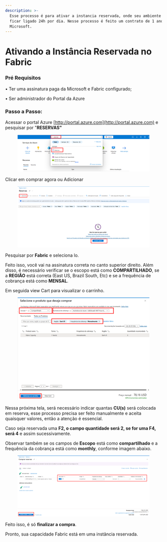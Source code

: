 ```yaml
---
description: >-
  Esse processo é para ativar a instancia reservada, onde seu ambiente precisa
  ficar ligado 24h por dia. Nesse processo é feito um contrato de 1 ano com a
  Microsoft.
---
```


# Ativando a Instância Reservada no Fabric

### Pré Requisitos&#x20;

• Ter uma assinatura paga da Microsoft e Fabric configurado;

• Ser administrador do Portal da Azure



### Passo a Passo:

Acessar o portal Azure [http://portal.azure.com](http://portal.azure.com)  e pesquisar por "**RESERVAS"**

<figure><img src="../.gitbook/assets/Screenshot_31.png" alt=""><figcaption></figcaption></figure>

Clicar em comprar agora ou Adicionar&#x20;

<figure><img src="../.gitbook/assets/Screenshot_32 (1).png" alt=""><figcaption></figcaption></figure>

Pesquisar por **Fabric** e seleciona lo.&#x20;

Feito isso, você vai na assinatura correta no canto superior direito. Além disso, é necessário verificar se o escopo está como **COMPARTILHADO**, se a **REGIÂO** está correta (East US, Brazil South, Etc) e se a frequência de cobrança está como **MENSAL**.&#x20;

Em seguida view Cart para visualizar o carrinho.

<figure><img src="../.gitbook/assets/Screenshot_37.png" alt=""><figcaption></figcaption></figure>

Nessa próxima tela, será necessário indicar quantas **CU(s)** será colocada em reserva, esse processo precisa ser feito manualmente e aceita quaisquer valores, então a atenção é essencial.

Caso seja reservada uma **F2, o campo quantidade será 2, se for uma F4, será 4** e assim sucessivamente.

Observar também se os campos de **Escopo** está como **compartilhado** e a frequência da cobrança está como **monthly**, conforme imagem abaixo.

<figure><img src="../.gitbook/assets/Screenshot_38.png" alt=""><figcaption></figcaption></figure>

Feito isso, é só **finalizar a compra**.&#x20;

Pronto, sua capacidade Fabric está em uma instância reservada.

